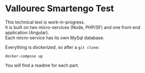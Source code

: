 # Vallourec Smartengo Test

This technical test is work-in-progress.  
It is built on two micro-services (Node, PHP/SF) and one front end application (Angular).  
Each micro-service has its own MySql database.  

Everything is _dockerized_, so after a `git clone`:

	docker-compose up

You will find a readme for each part.

